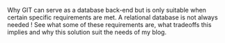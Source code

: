 Why GIT can serve as a database back-end but is only suitable when certain specific requirements are met. A relational database is not always needed ! See what some of these requirements are, what tradeoffs this implies and why this solution suit the needs of my blog.